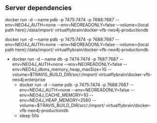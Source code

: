 ## Server dependencies

docker run -d --name pdb -p 7475:7474 -p 7688:7687 --env=NEO4J_AUTH=none --env=NEOREADONLY=false --volume={local path here}:/data/import/ virtualflybrain/docker-vfb-neo4j-productiondb


docker run -d --name pdb -p 7475:7474 -p 7688:7687 --env=NEO4J_AUTH=none --env=NEOREADONLY=false --volume={local path here}:/data/import/ virtualflybrain/docker-vfb-neo4j-productiondb


- docker run -d --name db -p 7474:7474 -p 7687:7687 --env=NEO4J_AUTH=none --env=NEOREADONLY=false --env=NEO4J_dbms_memory_heap_maxSize=1G --volume=$TRAVIS_BUILD_DIR/src/:/import/ virtualflybrain/docker-vfb-neo4j:enterprise 
  - docker run -d --name pdb -p 7475:7474 -p 7688:7687 --env=NEO4J_AUTH=none --env=NEOREADONLY=false --env=NEO4J_CACHE_MEMORY=1G --env=NEO4J_HEAP_MEMORY=2560 --volume=$TRAVIS_BUILD_DIR/src/:/import/ virtualflybrain/docker-vfb-neo4j-productiondb 
  - sleep 50s